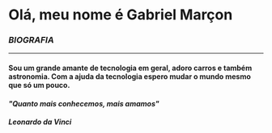 # Olá, meu nome é Gabriel Marçon


### *BIOGRAFIA*
------
#### Sou um grande amante de tecnologia em geral, adoro carros e também astronomia. Com a ajuda da tecnologia espero mudar o mundo mesmo que só um pouco. 


#### *"Quanto mais conhecemos, mais amamos"*
#####                    *Leonardo da Vinci*


